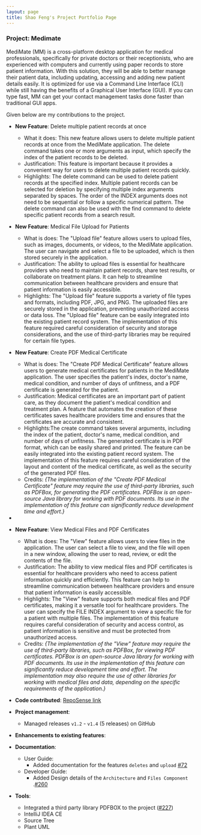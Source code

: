 ```yaml
---
layout: page
title: Shao Feng's Project Portfolio Page
---
```


### Project: Medimate

MediMate (MM) is a cross-platform desktop application for medical professionals, specifically for private doctors or their receptionists, who are experienced with computers and currently using paper records to store patient information. With this solution, they will be able to better manage their patient data, including updating, accessing and adding new patient details easily. It is optimized for use via a Command Line Interface (CLI) while still having the benefits of a Graphical User Interface (GUI). If you can type fast, MM can get your contact management tasks done faster than traditional GUI apps.


Given below are my contributions to the project.

* **New Feature**: Delete multiple patient records at once
    * What it does: This new feature allows users to delete multiple patient records at once from the MediMate application. The delete command takes one or more arguments as input, which specify the index of the patient records to be deleted.
    * Justification: This feature is important because it provides a convenient way for users to delete multiple patient records quickly.
    * Highlights: The delete command can be used to delete patient records at the specified index. Multiple patient records can be selected for deletion by specifying multiple index arguments separated by spaces. The order of the INDEX arguments does not need to be sequential or follow a specific numerical pattern. The delete command can also be used with the find command to delete specific patient records from a search result.

* **New Feature**: Medical File Upload for Patients
    * What is does: The "Upload file" feature allows users to upload files, such as images, documents, or videos, to the MediMate application. The user can navigate and select a file to be uploaded, which is then stored securely in the application.
    * Justification: The ability to upload files is essential for healthcare providers who need to maintain patient records, share test results, or collaborate on treatment plans. It can help to streamline communication between healthcare providers and ensure that patient information is easily accessible.
    * Highlights: The "Upload file" feature supports a variety of file types and formats, including PDF, JPG, and PNG.
      The uploaded files are securely stored in the application, preventing unauthorized access or data loss.
      The "Upload file" feature can be easily integrated into the existing patient record system.
      The implementation of this feature required careful consideration of security and storage considerations, and the use of third-party libraries may be required for certain file types.

* **New Feature**: Create PDF Medical Certificate
    * What is does: The "Create PDF Medical Certificate" feature allows users to generate medical certificates for patients in the MediMate application. The user specifies the patient's index, doctor's name, medical condition, and number of days of unfitness, and a PDF certificate is generated for the patient.
    * Justification: Medical certificates are an important part of patient care, as they document the patient's medical condition and treatment plan. A feature that automates the creation of these certificates saves healthcare providers time and ensures that the certificates are accurate and consistent.
    * Highlights:The create command takes several arguments, including the index of the patient, doctor's name, medical condition, and number of days of unfitness.
      The generated certificate is in PDF format, which can be easily shared and printed.
      The feature can be easily integrated into the existing patient record system.
      The implementation of this feature requires careful consideration of the layout and content of the medical certificate, as well as the security of the generated PDF files. 
    * Credits: *{The implementation of the "Create PDF Medical Certificate" feature may require the use of third-party libraries, such as PDFBox, for generating the PDF certificates. PDFBox is an open-source Java library for working with PDF documents. Its use in the implementation of this feature can significantly reduce development time and effort.}*
* 
* **New Feature**: View Medical Files and PDF Certificates
    * What is does: The "View" feature allows users to view files in the application. The user can select a file to view, and the file will open in a new window, allowing the user to read, review, or edit the contents of the file.
    * Justification: The ability to view medical files and PDF certificates is essential for healthcare providers who need to access patient information quickly and efficiently. This feature can help to streamline communication between healthcare providers and ensure that patient information is easily accessible.
    * Highlights: The "View" feature supports both medical files and PDF certificates, making it a versatile tool for healthcare providers.
      The user can specify the FILE INDEX argument to view a specific file for a patient with multiple files.
      The implementation of this feature requires careful consideration of security and access control, as patient information is sensitive and must be protected from unauthorized access.
    * Credits: *{The implementation of the "View" feature may require the use of third-party libraries, such as PDFBox, for viewing PDF certificates. PDFBox is an open-source Java library for working with PDF documents. Its use in the implementation of this feature can significantly reduce development time and effort. The implementation may also require the use of other libraries for working with medical files and data, depending on the specific requirements of the application.}*
  


* **Code contributed**: [RepoSense link](https://nus-cs2103-ay2223s2.github.io/tp-dashboard/?search=&sort=groupTitle&sortWithin=title&timeframe=commit&mergegroup=&groupSelect=groupByRepos&breakdown=true&checkedFileTypes=docs~functional-code~test-code~other&since=2023-02-17&tabOpen=true&tabType=zoom&zA=SFCoding123&zR=AY2223S2-CS2103T-W11-4%2Ftp%5Bmaster%5D&zACS=252.11904274902844&zS=2023-02-17&zFS=&zU=2023-04-03&zMG=false&zFTF=commit&zFGS=groupByRepos&zFR=false)

* **Project management**:
    * Managed releases `v1.2` - `v1.4` (5 releases) on GitHub

* **Enhancements to existing features**:


* **Documentation**:
    * User Guide:
        * Added documentation for the features `deletes` and `upload` [\#72](https://github.com/AY2223S2-CS2103T-W11-4/tp/commit/3370f4fa252d97600ae222490f483039d41a1510)
    * Developer Guide:
        * Added Design details of the `Architecture` and `Files Component` .[\#260](https://github.com/AY2223S2-CS2103T-W11-4/tp/commit/6b84c873050104b24539f616dcdc77bb7f16aa10)

* **Tools**:
    * Integrated a third party library PDFBOX to the project ([\#227](https://github.com/AY2223S2-CS2103T-W11-4/tp/commit/e6d846c1955727f8576777417bb2de4f3cbc65a8))
    * IntelliJ IDEA CE
    * Source Tree
    * Plant UML
